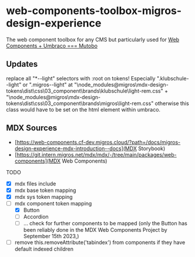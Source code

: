 # web-components-toolbox-migros-design-experience
The web component toolbox for any CMS but particularly used for [Web Components + Umbraco === Mutobo](http://mutobo.ch/)

## Updates
replace all "*--light" selectors with :root on tokens! Especially ".klubschule--light" or ".migros--light" at "\node_modules\@migros\mdx-design-tokens\dist\css\03_component\brands\klubschule\light-rem.css" + "\node_modules\@migros\mdx-design-tokens\dist\css\03_component\brands\migros\light-rem.css" otherwise this class would have to be set on the html element within umbraco.

## MDX Sources
- [https://web-components.cf-dev.migros.cloud/?path=/docs/migros-design-experience-mdx-introduction--docs](MDX Storybook)
- [https://git.intern.migros.net/mdx/mdx/-/tree/main/packages/web-components](MDX Web Components)

TODO
- [x] mdx files include
- [x] mdx base token mapping
- [x] mdx sys token mapping
- [ ] mdx component token mapping
    - [x] Button
    - [ ] Accordion
    - [ ] ... check for further components to be mapped (only the Button has been reliably done in the MDX Web Components Project by September 15th 2023,)
- [ ] remove this.removeAttribute('tabindex') from components if they have default indexed children
